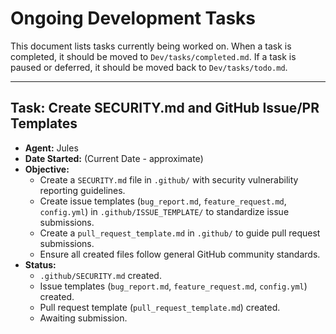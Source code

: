 # Ongoing Development Tasks

This document lists tasks currently being worked on. When a task is completed, it should be moved to `Dev/tasks/completed.md`. If a task is paused or deferred, it should be moved back to `Dev/tasks/todo.md`.

---

## Task: Create SECURITY.md and GitHub Issue/PR Templates
- **Agent:** Jules
- **Date Started:** (Current Date - approximate)
- **Objective:**
    - Create a `SECURITY.md` file in `.github/` with security vulnerability reporting guidelines.
    - Create issue templates (`bug_report.md`, `feature_request.md`, `config.yml`) in `.github/ISSUE_TEMPLATE/` to standardize issue submissions.
    - Create a `pull_request_template.md` in `.github/` to guide pull request submissions.
    - Ensure all created files follow general GitHub community standards.
- **Status:**
    - `.github/SECURITY.md` created.
    - Issue templates (`bug_report.md`, `feature_request.md`, `config.yml`) created.
    - Pull request template (`pull_request_template.md`) created.
    - Awaiting submission.

